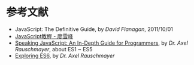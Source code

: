 # 参考文献

- JavaScript: The Definitive Guide, by *David Flanagan*, 2011/10/01
- [JavaScript教程 - 廖雪峰][liaoxuefeng]
- [Speaking JavaScript: An In-Depth Guide for Programmers](http://speakingjs.com/), by *Dr. Axel Rauschmayer*, about ES1 ~ ES5
- [Exploring ES6](http://exploringjs.com/es6/), by *Dr. Axel Rauschmayer*


[liaoxuefeng]: https://www.liaoxuefeng.com/wiki/001434446689867b27157e896e74d51a89c25cc8b43bdb3000